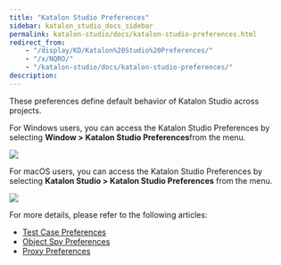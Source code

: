 ```yaml
---
title: "Katalon Studio Preferences" 
sidebar: katalon_studio_docs_sidebar
permalink: katalon-studio/docs/katalon-studio-preferences.html 
redirect_from:
    - "/display/KD/Katalon%20Studio%20Preferences/"
    - "/x/NQRO/"
    - "/katalon-studio/docs/katalon-studio-preferences/"
description: 
---
```

These preferences define default behavior of Katalon Studio across projects.

For Windows users, you can access the Katalon Studio Preferences by selecting **Window > Katalon Studio Preferences**from the menu.

![](../../images/katalon-studio/docs/katalon-studio-preferences/image2017-2-21-183A403A38.png)

For macOS users, you can access the Katalon Studio Preferences by selecting **Katalon Studio > Katalon Studio Preferences** from the menu.

![](../../images/katalon-studio/docs/katalon-studio-preferences/35812629_224073458386612_6870838111748751360_n.png)

For more details, please refer to the following articles:

*   [Test Case Preferences](/pages/viewpage.action?pageId=5123998)
*   [Object Spy Preferences](/pages/viewpage.action?pageId=5124006)
*   [Proxy Preferences](/display/KD/Proxy+Preferences)